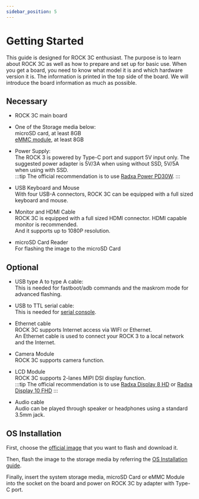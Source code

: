 ```yaml
---
sidebar_position: 5
---
```


# Getting Started

This guide is designed for ROCK 3C enthusiast. The purpose is to learn about ROCK 3C as well as how to prepare and set up for basic use.
When you get a board, you need to know what model it is and which hardware version it is. The information is printed in the top side of the board.
We will introduce the board information as much as possible.

## Necessary

- ROCK 3C main board

- One of the Storage media below:  
  microSD card, at least 8GB  
  [eMMC module](/accessories/emmc_module), at least 8GB

- Power Supply:  
  The ROCK 3 is powered by Type-C port and support 5V input only. The suggested power adapter is 5V/3A when using without SSD, 5V/5A when using with SSD.  
  :::tip
  The official recommendation is to use [Radxa Power PD30W](/accessories/pd_30w).
  :::

- USB Keyboard and Mouse  
  With four USB-A connectors, ROCK 3C can be equipped with a full sized keyboard and mouse.

- Monitor and HDMI Cable  
  ROCK 3C is equipped with a full sized HDMI connector. HDMI capable monitor is recommended.  
  And it supports up to 1080P resolution.

- microSD Card Reader  
  For flashing the image to the microSD Card

## Optional

- USB type A to type A cable:  
  This is needed for fastboot/adb commands and the maskrom mode for advanced flashing.

- USB to TTL serial cable:  
  This is needed for [serial console](../low-level-dev/serial).

- Ethernet cable  
  ROCK 3C supports Internet access via WIFI or Ethernet.  
  An Ethernet cable is used to connect your ROCK 3 to a local network and the Internet.

- Camera Module  
  ROCK 3C supports camera function.

- LCD Module  
  ROCK 3C supports 2-lanes MIPI DSI display function.  
  :::tip
  The official recommendation is to use [Radxa Display 8 HD](/accessories/lcd-8-hd) or [Radxa Display 10 FHD](/accessories/lcd-10-fhd)
  :::

- Audio cable  
  Audio can be played through speaker or headphones using a standard 3.5mm jack.

## OS Installation

First, choose the [official image](/rock3/images) that you want to flash and download it.

Then, flash the image to the storage media by referring the [OS Installation guide](/general-tutorial/os-installation).

Finally, insert the system storage media, microSD Card or eMMC Module into the socket on the board and power on ROCK 3C by adapter with Type-C port.
